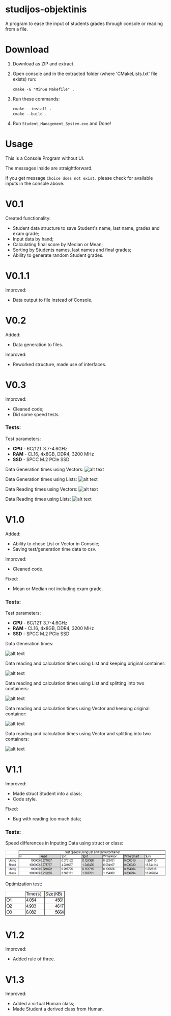 # studijos-objektinis

A program to ease the input of students grades through console or reading from a file.

# Download

1. Download as ZIP and extract.
2. Open console and in the extracted folder (where 'CMakeLists.txt' file exists) run:

    `cmake -G "MinGW Makefile" .`

3. Run these commands:

    ```
    cmake --install .
    cmake --build .
    ```

4. Run `Student_Management_System.exe` and Done!

# Usage

This is a Console Program without UI. 

The messages inside are straightforward.

If you get message `Choice does not exist.` please check for available inputs in the console above.

# V0.1

Created functionality:
* Student data structure to save Student's name, last name, grades and exam grade;
* Input data by hand;
* Calculating final score by Median or Mean;
* Sorting by Students names, last names and final grades;
* Ability to generate random Student grades.

# V0.1.1

Improved:
* Data output to file instead of Console.

# V0.2

Added:
* Data generation to files.

Improved:
* Reworked structure, made use of interfaces.

# V0.3

Improved:
* Cleaned code;
* Did some speed tests.

### Tests:

Test parameters:

- **CPU** - 6C/12T 3.7-4.6GHz
- **RAM** - CL16, 4x8GB, DDR4, 3200 MHz
- **SSD** - SPCC M.2 PCIe SSD

Data Generation times using Vectors:
![alt text](images/dgv.png)

Data Generation times using Lists:
![alt text](images/dgl.png)

Data Reading times using Vectors:
![alt text](images/drv.png)

Data Reading times using Lists:
![alt text](images/drl.png)

# V1.0

Added:
* Ability to chose List or Vector in Console;
* Saving test/generation time data to csv.

Improved:
* Cleaned code.

Fixed:
* Mean or Median not including exam grade.

### Tests:

Test parameters:

- **CPU** - 6C/12T 3.7-4.6GHz
- **RAM** - CL16, 4x8GB, DDR4, 3200 MHz
- **SSD** - SPCC M.2 PCIe SSD

Data Generation times:

![alt text](images/data_generation.png)

Data reading and calculation times using List and keeping original container:

![alt text](images/test_list_keep.png)

Data reading and calculation times using List and splitting into two containers:

![alt text](images/test_list_split.png)

Data reading and calculation times using Vector and keeping original container:

![alt text](images/test_vector_keep.png)

Data reading and calculation times using Vector and splitting into two containers:

![alt text](images/test_vector_split.png)

# V1.1

Improved:
* Made struct Student into a class;
* Code style.

Fixed:
* Bug with reading too much data;

### Tests:

Speed differences in Inputing Data using struct or class:

![alt text](images/struct_v_class.png)

Optimization test:

![alt text](images/opti.png)

# V1.2

Improved:
* Added rule of three.

# V1.3

Improved:
* Added a virtual Human class;
* Made Student a derived class from Human.